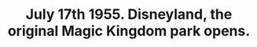 ---
title: July 17th 1955. Disneyland, the original Magic Kingdom park opens.
emoji: "🏰"
emojipedia: https://emojipedia.org/castle/
more: https://en.wikipedia.org/wiki/Disneyland
month: 7
day: 17
---